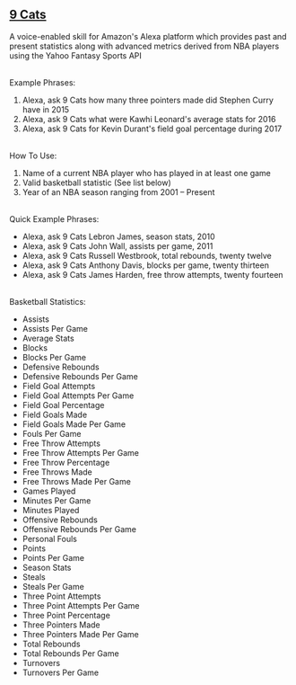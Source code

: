 ## [9 Cats](https://www.amazon.com/mehtaculous-9-Cats/dp/B073XD8FQK/ref=sr_1_1?ie=UTF8&qid=1526586447&sr=8-1&keywords=alexa+skill+9+cats)

A voice-enabled skill for Amazon's Alexa platform which provides past and present statistics along with advanced metrics derived from NBA players using the Yahoo Fantasy Sports API

<br>
Example Phrases:

1. Alexa, ask 9 Cats how many three pointers made did Stephen Curry have in 2015
2. Alexa, ask 9 Cats what were Kawhi Leonard's average stats for 2016
3. Alexa, ask 9 Cats for Kevin Durant's field goal percentage during 2017

<br>
How To Use:

1. Name of a current NBA player who has played in at least one game
2. Valid basketball statistic (See list below)
3. Year of an NBA season ranging from 2001 – Present

<br>
Quick Example Phrases:

* Alexa, ask 9 Cats Lebron James, season stats, 2010
* Alexa, ask 9 Cats John Wall, assists per game, 2011
* Alexa, ask 9 Cats Russell Westbrook, total rebounds, twenty twelve
* Alexa, ask 9 Cats Anthony Davis, blocks per game, twenty thirteen
* Alexa, ask 9 Cats James Harden, free throw attempts, twenty fourteen

<br>
Basketball Statistics:
 
* Assists
* Assists Per Game
* Average Stats
* Blocks
* Blocks Per Game
* Defensive Rebounds
* Defensive Rebounds Per Game
* Field Goal Attempts
* Field Goal Attempts Per Game
* Field Goal Percentage
* Field Goals Made
* Field Goals Made Per Game
* Fouls Per Game
* Free Throw Attempts
* Free Throw Attempts Per Game
* Free Throw Percentage
* Free Throws Made
* Free Throws Made Per Game
* Games Played
* Minutes Per Game
* Minutes Played
* Offensive Rebounds
* Offensive Rebounds Per Game
* Personal Fouls
* Points
* Points Per Game
* Season Stats
* Steals
* Steals Per Game
* Three Point Attempts
* Three Point Attempts Per Game
* Three Point Percentage
* Three Pointers Made
* Three Pointers Made Per Game
* Total Rebounds
* Total Rebounds Per Game
* Turnovers
* Turnovers Per Game